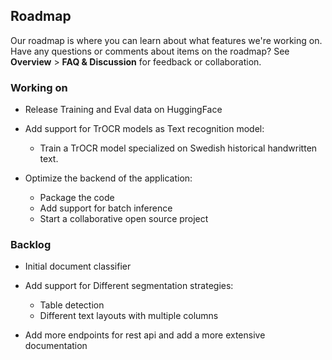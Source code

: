 ## Roadmap

Our roadmap is where you can learn about what features we're working on. Have any questions or comments about items on the roadmap? See **Overview** > **FAQ & Discussion** for feedback or collaboration.

### Working on

- Release Training and Eval data on HuggingFace

- Add support for TrOCR models as Text recognition model:

  - Train a TrOCR model specialized on Swedish historical handwritten text.

- Optimize the backend of the application:
  - Package the code
  - Add support for batch inference
  - Start a collaborative open source project

### Backlog

- Initial document classifier

- Add support for Different segmentation strategies:

  - Table detection
  - Different text layouts with multiple columns

- Add more endpoints for rest api and add a more extensive documentation

